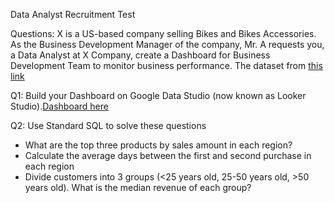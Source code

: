 Data Analyst Recruitment Test 

Questions:
X is a US-based company selling Bikes and Bikes Accessories. As the Business Development Manager of the company, Mr. A requests you, a Data Analyst at X Company, create a Dashboard for Business Development Team to monitor business performance.
The dataset from [this link](https://docs.google.com/document/d/164d-LE1cAKwhuPkN0eQheG-9PqN8z75PGZd8x9mod_Y/edit?usp=sharing)

Q1: Build your Dashboard on Google Data Studio (now known as Looker Studio).[Dashboard here](https://lookerstudio.google.com/reporting/3b512272-9420-47d0-aaf8-74f3765385e4)

Q2: Use Standard SQL to solve these questions
  - What are the top three products by sales amount in each region?
  - Calculate the average days between the first and second purchase in each region
  - Divide customers into 3 groups (<25 years old, 25-50 years old, >50 years old). What is the median revenue of each group?
